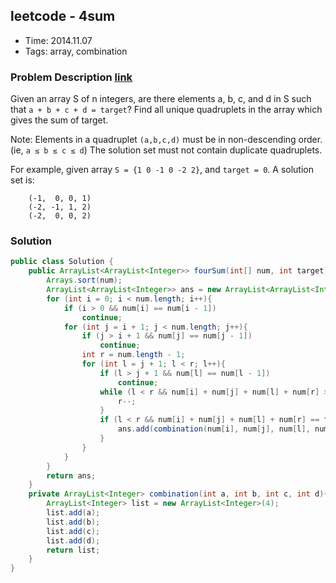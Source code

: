 ## leetcode - 4sum
- Time: 2014.11.07
- Tags: array, combination

### Problem Description [link][1]
Given an array S of n integers, are there elements a, b, c, and d in S such that `a + b + c + d = target`? Find all unique quadruplets in the array which gives the sum of target.

Note:
Elements in a quadruplet `(a,b,c,d)` must be in non-descending order. (ie, `a ≤ b ≤ c ≤ d`)
The solution set must not contain duplicate quadruplets.

For example, given array `S = {1 0 -1 0 -2 2}`, and `target = 0`.
A solution set is:
```
    (-1,  0, 0, 1)
    (-2, -1, 1, 2)
    (-2,  0, 0, 2)
```

### Solution
```java
public class Solution {
    public ArrayList<ArrayList<Integer>> fourSum(int[] num, int target) {
        Arrays.sort(num);
        ArrayList<ArrayList<Integer>> ans = new ArrayList<ArrayList<Integer>>();
        for (int i = 0; i < num.length; i++){
            if (i > 0 && num[i] == num[i - 1])
                continue;
            for (int j = i + 1; j < num.length; j++){
                if (j > i + 1 && num[j] == num[j - 1])
                    continue;
                int r = num.length - 1;
                for (int l = j + 1; l < r; l++){
                    if (l > j + 1 && num[l] == num[l - 1])
                        continue;
                    while (l < r && num[i] + num[j] + num[l] + num[r] > target){
                        r--;
                    }
                    if (l < r && num[i] + num[j] + num[l] + num[r] == target){
                        ans.add(combination(num[i], num[j], num[l], num[r]));
                    }
                }
            }
        }
        return ans;
    }
    private ArrayList<Integer> combination(int a, int b, int c, int d){
        ArrayList<Integer> list = new ArrayList<Integer>(4);
        list.add(a);
        list.add(b);
        list.add(c);
        list.add(d);
        return list;
    }
}
```

[1]: https://oj.leetcode.com/problems/4sum/ "4sum"

